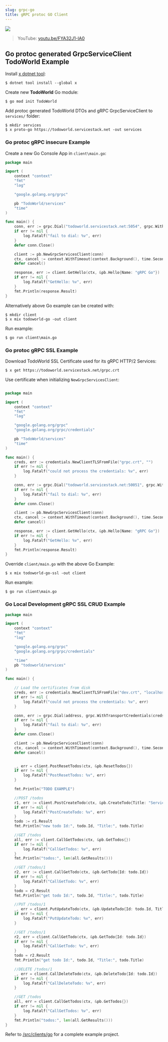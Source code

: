 ```yaml
---
slug: grpc-go
title: gRPC protoc GO Client
---
```


[![](https://raw.githubusercontent.com/ServiceStack/docs/master/docs/images/grpc/go.png)](https://youtu.be/FYA32J1-IA0)

> YouTube: [youtu.be/FYA32J1-IA0](https://youtu.be/FYA32J1-IA0)

## Go protoc generated GrpcServiceClient TodoWorld Example

Install [x dotnet tool](https://docs.servicestack.net/dotnet-tool):
    
    $ dotnet tool install --global x 

Create new **TodoWorld** Go module:

    $ go mod init TodoWorld

Add protoc generated TodoWorld DTOs and gRPC GrpcServiceClient to `services/` folder:

    $ mkdir services
    $ x proto-go https://todoworld.servicestack.net -out services

### Go protoc gRPC insecure Example

Create a new Go Console App in `client\main.go`:

```go
package main

import (
    context "context"
    "fmt"
    "log"

    "google.golang.org/grpc"

    pb "TodoWorld/services"
    "time"
)

func main() {
    conn, err := grpc.Dial("todoworld.servicestack.net:5054", grpc.WithInsecure())
    if err != nil {
        log.Fatalf("fail to dial: %v", err)
    }
    defer conn.Close()

    client := pb.NewGrpcServicesClient(conn)
    ctx, cancel := context.WithTimeout(context.Background(), time.Second)
    defer cancel()

    response, err := client.GetHello(ctx, &pb.Hello{Name: "gRPC Go"})
    if err != nil {
        log.Fatalf("GetHello: %v", err)
    }
    fmt.Println(response.Result)
}
```

Alternatively above Go example can be created with:

    $ mkdir client
    $ x mix todoworld-go -out client

Run example:

    $ go run client\main.go

### Go protoc gRPC SSL Example

Download TodoWorld SSL Certificate used for its gRPC HTTP/2 Services:

    $ x get https://todoworld.servicestack.net/grpc.crt 

Use certificate when initializing `NewGrpcServicesClient`:

```go

package main

import (
    context "context"
    "fmt"
    "log"

    "google.golang.org/grpc"
    "google.golang.org/grpc/credentials"

    pb "TodoWorld/services"
    "time"
)

func main() {
    creds, err := credentials.NewClientTLSFromFile("grpc.crt", "")
    if err != nil {
        log.Fatalf("could not process the credentials: %v", err)
    }

    conn, err := grpc.Dial("todoworld.servicestack.net:50051", grpc.WithTransportCredentials(creds))
    if err != nil {
        log.Fatalf("fail to dial: %v", err)
    }
    defer conn.Close()

    client := pb.NewGrpcServicesClient(conn)
    ctx, cancel := context.WithTimeout(context.Background(), time.Second)
    defer cancel()

    response, err := client.GetHello(ctx, &pb.Hello{Name: "gRPC Go"})
    if err != nil {
        log.Fatalf("GetHello: %v", err)
    }
    fmt.Println(response.Result)
}
```

Override `client/main.go` with the above Go Example: 

    $ x mix todoworld-go-ssl -out client

Run example:

    $ go run client\main.go

### Go Local Development gRPC SSL CRUD Example

```go
package main

import (
    context "context"
    "fmt"
    "log"

    "google.golang.org/grpc"
    "google.golang.org/grpc/credentials"

    "time"
    pb "todoworld/services"
)

func main() {

    // Load the certificates from disk
    creds, err := credentials.NewClientTLSFromFile("dev.crt", "localhost:5001")
    if err != nil {
        log.Fatalf("could not process the credentials: %v", err)
    }

    conn, err := grpc.Dial(address, grpc.WithTransportCredentials(creds))
    if err != nil {
        log.Fatalf("fail to dial: %v", err)
    }
    defer conn.Close()

    client := pb.NewGrpcServicesClient(conn)
    ctx, cancel := context.WithTimeout(context.Background(), time.Second)
    defer cancel()


    _, err = client.PostResetTodos(ctx, &pb.ResetTodos{})
    if err != nil {
        log.Fatalf("PostResetTodos: %v", err)
    }

    fmt.Println("TODO EXAMPLE")

    //POST /todos
    r1, err := client.PostCreateTodo(ctx, &pb.CreateTodo{Title: "ServiceStack"})
    if err != nil {
        log.Fatalf("PostCreateTodo: %v", err)
    }
    todo := r1.Result
    fmt.Println("new todo Id:", todo.Id, "Title:", todo.Title)

    //GET /todos
    all, err := client.CallGetTodos(ctx, &pb.GetTodos{})
    if err != nil {
        log.Fatalf("CallGetTodos: %v", err)
    }
    fmt.Println("todos:", len(all.GetResults()))

    //GET /todos/1
    r2, err := client.CallGetTodo(ctx, &pb.GetTodo{Id: todo.Id})
    if err != nil {
        log.Fatalf("CallGetTodo: %v", err)
    }
    todo = r2.Result
    fmt.Println("get todo Id:", todo.Id, "Title:", todo.Title)

    //PUT /todos/1
    _, err = client.PutUpdateTodo(ctx, &pb.UpdateTodo{Id: todo.Id, Title: "gRPC"})
    if err != nil {
        log.Fatalf("PutUpdateTodo: %v", err)
    }

    //GET /todos/1
    r2, err = client.CallGetTodo(ctx, &pb.GetTodo{Id: todo.Id})
    if err != nil {
        log.Fatalf("CallGetTodo: %v", err)
    }
    todo = r2.Result
    fmt.Println("get todo Id:", todo.Id, "Title:", todo.Title)

    //DELETE /todos/1
    _, err = client.CallDeleteTodo(ctx, &pb.DeleteTodo{Id: todo.Id})
    if err != nil {
        log.Fatalf("CallDeleteTodo: %v", err)
    }

    //GET /todos
    all, err = client.CallGetTodos(ctx, &pb.GetTodos{})
    if err != nil {
        log.Fatalf("CallGetTodos: %v", err)
    }
    fmt.Println("todos:", len(all.GetResults()))
}
```

Refer to [/src/clients/go](https://github.com/NetCoreApps/todo-world/tree/master/src/clients/go)
for a complete example project.
